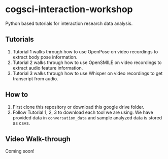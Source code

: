 # cogsci-interaction-workshop
Python based tutorials for interaction research data analysis.


## Tutorials

1. Tutorial 1 walks through how to use OpenPose on video recordings to extract body pose information.
2. Tutorial 2 walks through how to use OpenSMILE on video recordings to extract audio feature information.
3. Tutorial 3 walks through how to use Whisper on video recordings to get transcript from audio.


## How to

1. First clone this repository or download this google drive folder.
2. Follow Tutorial 1, 2, 3 to download each tool we are using. We have provided data in `conversation_data` and sample analyzed data is stored as csvs.

## Video Walk-through

Coming soon!



